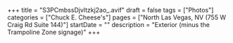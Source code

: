 +++
title = "S3PCmbssDjvltzkj2ao_.avif"
draft = false
tags = ["Photos"]
categories = ["Chuck E. Cheese's"]
pages = ["North Las Vegas, NV (755 W Craig Rd Suite 144)"]
startDate = ""
description = "Exterior (minus the Trampoline Zone signage)"
+++
